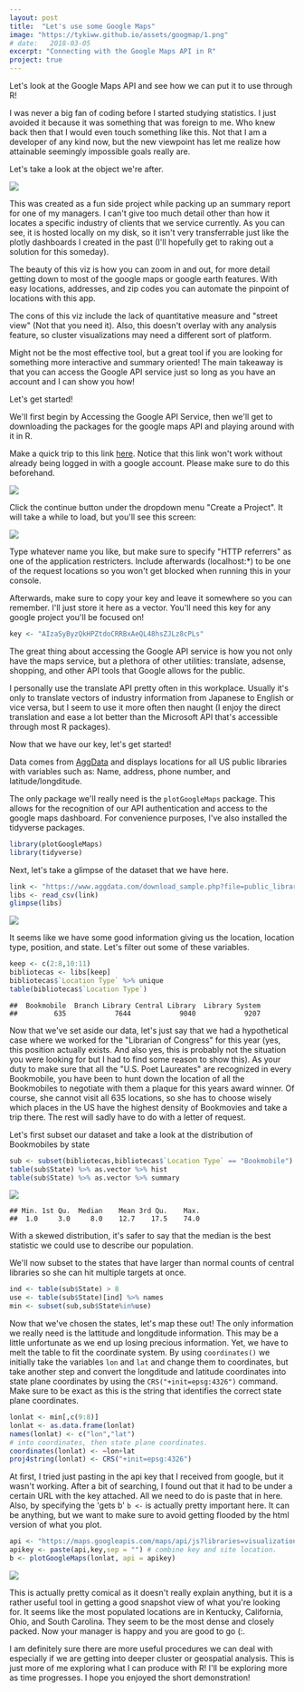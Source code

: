 ```yaml
---
layout: post
title:  "Let's use some Google Maps"
image: "https://tykiww.github.io/assets/googmap/1.png"
# date:   2018-03-05
excerpt: "Connecting with the Google Maps API in R"
project: true
---
```



Let's look at the Google Maps API and see how we can put it to use through R!

I was never a big fan of coding before I started studying statistics. I just avoided it because it was something that was foreign to me. Who knew back then that I would even touch something like this. Not that I am a developer of any kind now, but the new viewpoint has let me realize how attainable seemingly impossible goals really are.

Let's take a look at the object we're after.

![](https://tykiww.github.io/assets/googmap/1.png)

This was created as a fun side project while packing up an summary report for one of my managers. I can't give too much detail other than how it locates a specific industry of clients that we service currently. As you can see, it is hosted locally on my disk, so it isn't very transferrable just like the plotly dashboards I created in the past (I'll hopefully get to raking out a solution for this someday).

The beauty of this viz is how you can zoom in and out, for more detail getting down to most of the google maps or google earth features. With easy locations, addresses, and zip codes you can automate the pinpoint of locations with this app. 

The cons of this viz include the lack of quantitative measure and "street view" (Not that you need it). Also, this doesn't overlay with any analysis feature, so cluster visualizations may need a different sort of platform.

Might not be the most effective tool, but a great tool if you are looking for something more interactive and summary oriented! The main takeaway is that you can access the Google API service just so long as you have an account and I can show you how! 


Let's get started!

We'll first begin by Accessing the Google API Service, then we'll get to downloading the packages for the google maps API and playing around with it in R.

Make a quick trip to this link [here](https://console.developers.google.com/flows/enableapi?apiid=maps_backend,static_maps_backend,geocoding_backend,directions_backend,distance_matrix_backend,elevation_backend,roads,street_view_image_backend,maps_embed_backend,places_backend,geolocation,timezone_backend,maps_android_backend,maps_ios_backend,placesandroid,placesios&keyType=CLIENT_SIDE&reusekey=true). Notice that this link won't work without already being logged in with a google account. Please make sure to do this beforehand. 

![](https://tykiww.github.io/assets/googmap/2.png)

Click the continue button under the dropdown menu "Create a Project". It will take a while to load, but you'll see this screen:

![](https://tykiww.github.io/assets/googmap/3.png)

Type whatever name you like, but make sure to specify "HTTP referrers" as one of the application restricters. Include afterwards (localhost:*) to be one of the request locations so you won't get blocked when running this in your console. 

Afterwards, make sure to copy your key and leave it somewhere so you can remember. I'll just store it here as a vector. You'll need this key for any google project you'll be focused on!

```r
key <- "AIzaSyByzQkHPZtdoCRRBxAeQL48hsZJLz8cPLs"
```

The great thing about accessing the Google API service is how you not only have the maps service, but a plethora of other utilities: translate, adsense, shopping, and other API tools that Google allows for the public.

I personally use the translate API pretty often in this workplace. Usually it's only to translate vectors of industry information from Japanese to English or vice versa, but I seem to use it more often then naught (I enjoy the direct translation and ease a lot better than the Microsoft API that's accessible through most R packages).

Now that we have our key, let's get started!

Data comes from [AggData](https://www.aggdata.com/public_libraries) and displays locations for all US public libraries with variables such as: Name, address, phone number, and latitude/longditude.

The only package we'll really need is the `plotGoogleMaps` package. This allows for the recognition of our API authentication and access to the google maps dashboard. For convenience purposes, I've also installed the tidyverse packages. 

```r
library(plotGoogleMaps)
library(tidyverse)
```

Next, let's take a glimpse of the dataset that we have here.

```r
link <- "https://www.aggdata.com/download_sample.php?file=public_libraries.csv"
libs <- read_csv(link)
glimpse(libs)

```

![](https://tykiww.github.io/assets/googmap/4.png)

It seems like we have some good information giving us the location, location type, position, and state. Let's filter out some of these variables.

```r
keep <- c(2:8,10:11)
bibliotecas <- libs[keep]
bibliotecas$`Location Type` %>% unique
table(bibliotecas$`Location Type`)

```

    ##  Bookmobile  Branch Library Central Library  Library System 
    ##         635            7644            9040            9207


Now that we've set aside our data, let's just say that we had a hypothetical case where we worked for the "Librarian of Congress" for this year (yes, this position actually exists. And also yes, this is probably not the situation you were looking for but I had to find some reason to show this). As your duty to make sure that all the "U.S. Poet Laureates" are recognized in every Bookmobile, you have been to hunt down the location of all the Bookmobiles to negotiate with them a plaque for this years award winner. Of course, she cannot visit all 635 locations, so she has to choose wisely which places in the US have the highest density of Bookmovies and take a trip there. The rest will sadly have to do with a letter of request. 

Let's first subset our dataset and take a look at the distribution of Bookmobiles by state

```r
sub <- subset(bibliotecas,bibliotecas$`Location Type` == "Bookmobile")
table(sub$State) %>% as.vector %>% hist
table(sub$State) %>% as.vector %>% summary
```

![](https://tykiww.github.io/assets/googmap/5.png)

    ## Min. 1st Qu.  Median    Mean 3rd Qu.    Max. 
    ##  1.0     3.0     8.0    12.7    17.5    74.0 


With a skewed distribution, it's safer to say that the median is the best statistic we could use to describe our population. 

We'll now subset to the states that have larger than normal counts of central libraries so she can hit multiple targets at once.

```r
ind <- table(sub$State) > 8
use <- table(sub$State)[ind] %>% names
min <- subset(sub,sub$State%in%use)
```

Now that we've chosen the states, let's map these out! The only information we really need is the lattitude and longditude information. This may be a little unfortunate as we end up losing precious information. Yet, we have to melt the table to fit the coordinate system. By using `coordinates()` we initially take the variables `lon` and  `lat` and change them to coordinates, but take another step and convert the longditude and latitude coordinates into state plane coordinates by using the `CRS("+init=epsg:4326")` command. Make sure to be exact as this is the string that identifies the correct state plane coordinates.

```r
lonlat <- min[,c(9:8)]
lonlat <- as.data.frame(lonlat)
names(lonlat) <- c("lon","lat")
# into coordinates, then state plane coordinates.
coordinates(lonlat) <- ~lon+lat
proj4string(lonlat) <- CRS("+init=epsg:4326")
```

At first, I tried just pasting in the api key that I received from google, but it wasn't working. After a bit of searching, I found out that it had to be under a certain URL with the key attached. All we need to do is paste that in here. Also, by specifying the 'gets b' `b <-` is actually pretty important here. It can be anything, but we want to make sure to avoid getting flooded by the html version of what you plot.

```r
api <- "https://maps.googleapis.com/maps/api/js?libraries=visualization&key="
apikey <- paste(api,key,sep = "") # combine key and site location.
b <- plotGoogleMaps(lonlat, api = apikey)
```

![](https://tykiww.github.io/assets/googmap/6.png)

This is actually pretty comical as it doesn't really explain anything, but it is a rather useful tool in getting a good snapshot view of what you're looking for. It seems like the most populated locations are in Kentucky, California, Ohio, and South Carolina. They seem to be the most dense and closely packed. Now your manager is happy and you are good to go (:.

I am definitely sure there are more useful procedures we can deal with especially if we are getting into deeper cluster or geospatial analysis. This is just more of me exploring what I can produce with R! I'll be exploring more as time progresses. I hope you enjoyed the short demonstration!  










